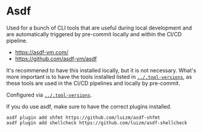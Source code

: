 # Asdf

Used for a bunch of CLI tools that are useful during local development and are
automatically triggered by pre-commit locally and within the CI/CD pipeline.

- <https://asdf-vm.com/>
- <https://github.com/asdf-vm/asdf>

It's recommened to have this installed locally, but it is not necessary. What's
more important is to have the tools installed listed in
[`../.tool-versions`](../.tool-versions), as these tools are used in the CI/CD
pipelines and locally by pre-commit.

Configured via [`../.tool-versions`](../.tool-versions).

If you do use asdf, make sure to have the correct plugins installed.

    asdf plugin add shfmt https://github.com/luizm/asdf-shfmt
    asdf plugin add shellcheck https://github.com/luizm/asdf-shellcheck
